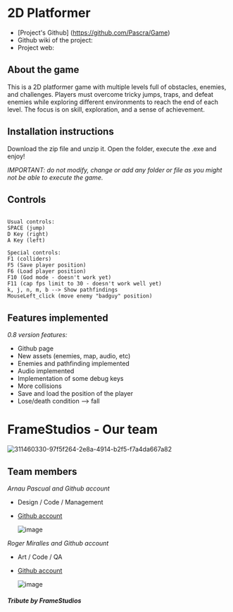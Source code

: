 # 2D Platformer

* [Project's Github] (https://github.com/Pascra/Game)
* Github wiki of the project: 
* Project web: 

## About the game

This is a 2D platformer game with multiple levels full of obstacles, enemies, and challenges. Players must overcome tricky jumps, traps, and defeat enemies while exploring different environments to reach the end of each level. The focus is on skill, exploration, and a sense of achievement.

## Installation instructions

Download the zip file and unzip it. Open the folder, execute the .exe and enjoy!

_IMPORTANT: do not modify, change or add any folder or file as you might not be able to execute the game._

## Controls
~~~~~~~~~~~~~~~

Usual controls:
SPACE (jump)
D Key (right)
A Key (left)

Special controls:
F1 (colliders)
F5 (Save player position)
F6 (Load player position)
F10 (God mode - doesn't work yet)
F11 (cap fps limit to 30 - doesn't work well yet)
k, j, n, m, b --> Show pathfindings
MouseLeft_click (move enemy "badguy" position)

~~~~~~~~~~~~~~~

## Features implemented

_0.8 version features:_

* Github page
* New assets (enemies, map, audio, etc)
* Enemies and pathfinding implemented
* Audio implemented
* Implementation of some debug keys
* More collisions
* Save and load the position of the player
* Lose/death condition --> fall

# FrameStudios - Our team

![311460330-97f5f264-2e8a-4914-b2f5-f7a4da667a82](https://github.com/Pascra/Pac-Man/assets/160216424/10c01ef0-be32-4d84-a5b6-701ed7fa1327)

## Team members

_Arnau Pascual and Github account_

* Design / Code / Management
* [Github account](https://github.com/Pascra)
  
  ![image](https://github.com/Pascra/Pac-Man/assets/160216424/46251066-7879-478c-afe9-56c7ef9d027b)


_Roger Miralles and Github account_

* Art / Code / QA
* [Github account](https://github.com/Roster247)
  
  ![image](https://github.com/Pascra/Pac-Man/assets/160216424/f4575d55-e701-4ef9-8ec8-652da0fecf6a)




#### _Tribute by FrameStudios_

